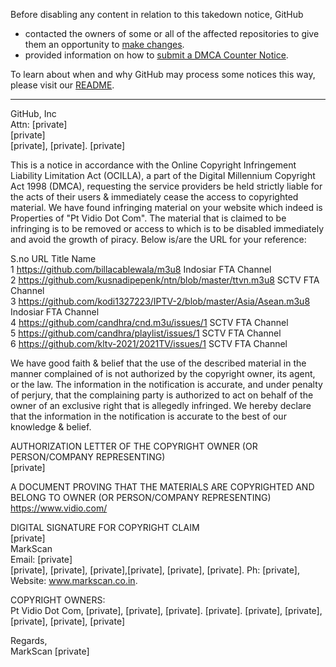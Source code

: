 Before disabling any content in relation to this takedown notice, GitHub
- contacted the owners of some or all of the affected repositories to give them an opportunity to [make changes](https://docs.github.com/en/github/site-policy/dmca-takedown-policy#a-how-does-this-actually-work).
- provided information on how to [submit a DMCA Counter Notice](https://docs.github.com/en/articles/guide-to-submitting-a-dmca-counter-notice).

To learn about when and why GitHub may process some notices this way, please visit our [README](https://github.com/github/dmca/blob/master/README.md#anatomy-of-a-takedown-notice).

---

GitHub, Inc  
Attn: [private]  
[private]  
[private], [private]. [private]  

This is a notice in accordance with the Online Copyright Infringement Liability Limitation Act (OCILLA), a part of the Digital Millennium Copyright Act 1998 (DMCA), requesting the service providers be held strictly liable for the acts of their users & immediately cease the access to copyrighted material. We have found infringing material on your website which indeed is Properties of "Pt Vidio Dot Com". The material that is claimed to be infringing is to be removed or access to which is to be disabled immediately and avoid the growth of piracy. Below is/are the URL for your reference:

S.no	URL	Title Name  
1	https://github.com/billacablewala/m3u8	Indosiar FTA Channel  
2	https://github.com/kusnadipepenk/ntn/blob/master/ttvn.m3u8	SCTV FTA Channel  
3	https://github.com/kodi1327223/IPTV-2/blob/master/Asia/Asean.m3u8	Indosiar FTA Channel  
4	https://github.com/candhra/cnd.m3u/issues/1	SCTV FTA Channel  
5	https://github.com/candhra/playlist/issues/1	SCTV FTA Channel  
6	https://github.com/kltv-2021/2021TV/issues/1	SCTV FTA Channel  

We have good faith & belief that the use of the described material in the manner complained of is not authorized by the copyright owner, its agent, or the law. The information in the notification is accurate, and under penalty of perjury, that the complaining party is authorized to act on behalf of the owner of an exclusive right that is allegedly infringed. We hereby declare that the information in the notification is accurate to the best of our knowledge & belief.

AUTHORIZATION LETTER OF THE COPYRIGHT OWNER (OR PERSON/COMPANY REPRESENTING)  
[private]  

A DOCUMENT PROVING THAT THE MATERIALS ARE COPYRIGHTED AND BELONG TO OWNER (OR PERSON/COMPANY REPRESENTING)  
https://www.vidio.com/

DIGITAL SIGNATURE FOR COPYRIGHT CLAIM  
[private]  
MarkScan  
Email: [private]  
[private], [private], [private],[private], [private], [private].
Ph: [private], Website: www.markscan.co.in.  

COPYRIGHT OWNERS:  
Pt Vidio Dot Com, [private], [private], [private]. [private]. [private], [private], [private], [private], [private]  

Regards,  
MarkScan [private]  

